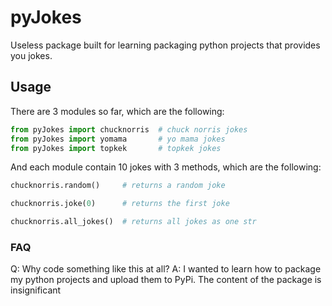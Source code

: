 # pyJokes
Useless package built for learning packaging python projects that provides you jokes.

## Usage

There are 3 modules so far, which are the following:
```python
from pyJokes import chucknorris  # chuck norris jokes
from pyJokes import yomama       # yo mama jokes
from pyJokes import topkek       # topkek jokes
```
And each module contain 10 jokes with 3 methods, which are the following:
```python
chucknorris.random()     # returns a random joke

chucknorris.joke(0)      # returns the first joke

chucknorris.all_jokes()  # returns all jokes as one str
```

### FAQ

Q: Why code something like this at all?
A: I wanted to learn how to package my python projects and upload them to PyPi. The content of the package is insignificant
